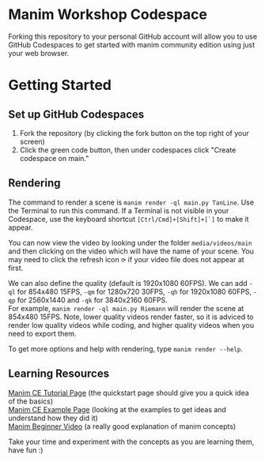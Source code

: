# Manim Workshop Codespace

Forking this repository to your personal GitHub
account will allow you to use GitHub Codespaces
to get started with manim community edition using
just your web browser.

# Getting Started

## Set up GitHub Codespaces

1. Fork the repository (by clicking the fork button on the top right of your screen)
2. Click the green code button, then under codespaces click "Create codespace on main."

## Rendering 

The command to render a scene is `manim render -ql main.py TanLine`. Use the Terminal to run this command. If a Terminal is not visible in your Codespace, use the keyboard shortcut ``[Ctrl/Cmd]+[Shift]+[`]`` to make it appear.

You can now view the video by looking under the folder `media/videos/main` and then clicking on the video which will have the name of your scene. You may need to click the refresh icon `⟳` if your video file does not appear at first.

We can also define the quality (default is 1920x1080 60FPS). We can add `-ql` for 854x480 15FPS, `-qm` for 1280x720 30FPS, `-qh` for 1920x1080 60FPS, `-qp` for 2560x1440 and `-qk` for 3840x2160 60FPS. \
For example, `manim render -ql main.py Riemann` will render the scene at 854x480 15FPS. Note, lower quality videos render faster, so it is adviced to render low quality videos while coding, and higher quality videos when you need to export them. 

To get more options and help with rendering, type `manim render --help`.

## Learning Resources 

[Manim CE Tutorial Page](https://docs.manim.community/en/stable/tutorials/index.html) (the quickstart page should give you a quick idea of the basics) \
[Manim CE Example Page](https://docs.manim.community/en/stable/examples.html) (looking at the examples to get ideas and understand how they did it) \
[Manim Beginner Video](https://www.youtube.com/watch?v=KHGoFDB-raE) (a really good explanation of manim concepts)

Take your time and experiment with the concepts as you are learning them, have fun :)

